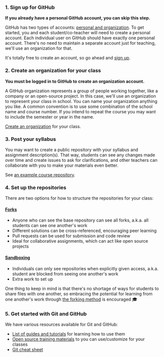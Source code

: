 ### 1. Sign up for GitHub

**If you already have a personal GitHub account, you can skip this step.**

GitHub has two types of accounts: [personal and organization][user-accounts]. To get started, you and each student/co-teacher will need to create a personal account. Each individual user on GitHub should have exactly one personal account. There's no need to maintain a separate account just for teaching, we'll use an organization for that.

It's totally free to create an account, so go ahead and [sign up][signup].

### 2. Create an organization for your class

**You must be logged in to GitHub to create an organization account.**

A GitHub organization represents a group of people working together, like a company or an open-source project. In this case, we'll use an organization to represent your class in school. You can name your organization anything you like. A common convention is to use some combination of the school name and course number. If you intend to repeat the course you may want to include the semester or year in the name.

[Create an organization][org-signup] for your class.

### 3. Post your syllabus

You may want to create a public repository with your syllabus and assignment description(s). That way, students can see any changes made over time and create issues to ask for clarifications, and other teachers can collaborate with you to make your materials even better.

See [an example course repository](https://github.com/afeld/advanced_js).

### 4. Set up the repositories

There are two options for how to structure the repositories for your class:

#### [Forks][forks]

* Anyone who can see the base repository can see all forks, a.k.a. all students can see one another's work
* Different solutions can be cross-referenced, encouraging peer learning
* Pull requests can be used for submission and code review
* Ideal for collaborative assignments, which can act like open source projects

#### [Sandboxing][sandboxing]

* Individuals can only see repositories when explicitly given access, a.k.a. student are blocked from seeing one another's work
* Extra work to set up

One thing to keep in mind is that there's no shortage of ways for students to share files with one another, so embracing the potential for learning from one another's work through [the forking method][forks] is encouraged :mortar_board:

### 5. Get started with Git and GitHub

We have various resources available for Git and GitHub:

* [List of guides and tutorials][learning-materials] for learning how to use them
* [Open source training materials][teaching-materials] to you can use/customize for your classes
* [Git cheat sheet][cheat-sheet]

<!-- Links -->
[org-signup]: http://github.com/organizations/new
[signup]: https://github.com/signup
[user-accounts]: https://help.github.com/articles/what-s-the-difference-between-user-and-organization-accounts
[forks]: forks
[sandboxing]: sandboxing
[learning-materials]: https://help.github.com/articles/what-are-other-good-resources-for-learning-git-and-github
[teaching-materials]: http://training.github.com/materials/
[cheat-sheet]: /git-cheat-sheet-education.pdf
